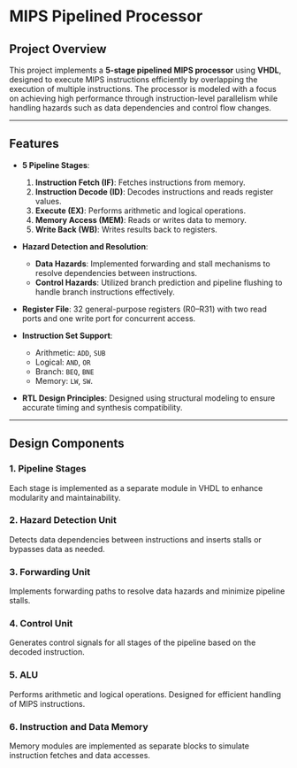# MIPS Pipelined Processor

## **Project Overview**
This project implements a **5-stage pipelined MIPS processor** using **VHDL**, designed to execute MIPS instructions efficiently by overlapping the execution of multiple instructions. The processor is modeled with a focus on achieving high performance through instruction-level parallelism while handling hazards such as data dependencies and control flow changes.

---

## **Features**
- **5 Pipeline Stages**:
  1. **Instruction Fetch (IF)**: Fetches instructions from memory.
  2. **Instruction Decode (ID)**: Decodes instructions and reads register values.
  3. **Execute (EX)**: Performs arithmetic and logical operations.
  4. **Memory Access (MEM)**: Reads or writes data to memory.
  5. **Write Back (WB)**: Writes results back to registers.

- **Hazard Detection and Resolution**:
  - **Data Hazards**: Implemented forwarding and stall mechanisms to resolve dependencies between instructions.
  - **Control Hazards**: Utilized branch prediction and pipeline flushing to handle branch instructions effectively.

- **Register File**: 32 general-purpose registers (R0–R31) with two read ports and one write port for concurrent access.

- **Instruction Set Support**:
  - Arithmetic: `ADD`, `SUB`
  - Logical: `AND`, `OR`
  - Branch: `BEQ`, `BNE`
  - Memory: `LW`, `SW`.

- **RTL Design Principles**: Designed using structural modeling to ensure accurate timing and synthesis compatibility.

---

## **Design Components**

### 1. **Pipeline Stages**
Each stage is implemented as a separate module in VHDL to enhance modularity and maintainability.

### 2. **Hazard Detection Unit**
Detects data dependencies between instructions and inserts stalls or bypasses data as needed.

### 3. **Forwarding Unit**
Implements forwarding paths to resolve data hazards and minimize pipeline stalls.

### 4. **Control Unit**
Generates control signals for all stages of the pipeline based on the decoded instruction.

### 5. **ALU**
Performs arithmetic and logical operations. Designed for efficient handling of MIPS instructions.

### 6. **Instruction and Data Memory**
Memory modules are implemented as separate blocks to simulate instruction fetches and data accesses.
